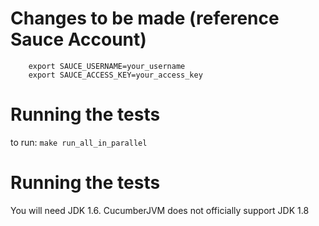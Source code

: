 # Changes to be made (reference Sauce Account)

```
	export SAUCE_USERNAME=your_username
	export SAUCE_ACCESS_KEY=your_access_key
```

# Running the tests
to run: `make run_all_in_parallel`

# Running the tests
You will need JDK 1.6. CucumberJVM does not officially support JDK 1.8